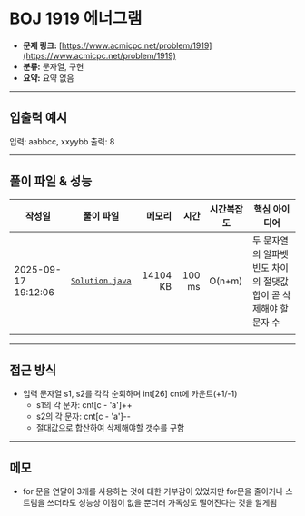 # BOJ 1919 에너그램

- **문제 링크:** [https://www.acmicpc.net/problem/1919](https://www.acmicpc.net/problem/1919)
- **분류:** 문자열, 구현
- **요약:** 요약 없음

---

## 입출력 예시

입력: aabbcc, xxyybb
출력: 8

---

## 풀이 파일 & 성능

| 작성일              | 풀이 파일                          |   메모리 |   시간 | 시간복잡도 | 핵심 아이디어                                                     |
| ------------------- | ---------------------------------- | -------: | -----: | ---------- | ----------------------------------------------------------------- |
| 2025-09-17 19:12:06 | [`Solution.java`](./Solution.java) | 14104 KB | 100 ms | O(n+m)     | 두 문자열의 알파벳 빈도 차이의 절댓값 합이 곧 삭제해야 할 문자 수 |
|                     |

---

## 접근 방식

- 입력 문자열 s1, s2를 각각 순회하며 int[26] cnt에 카운트(+1/-1)
  - s1의 각 문자: cnt[c - 'a']++
  - s2의 각 문자: cnt[c - 'a']--
  - 절대값으로 합산하여 삭제해야할 갯수를 구함

---

## 메모
- for 문을 연달아 3개를 사용하는 것에 대한 거부감이 있었지만 for문을 줄이거나 스트림을 쓰더라도 성능상 이점이 없을 뿐더러 가독성도 떨어진다는 것을 알게됨 